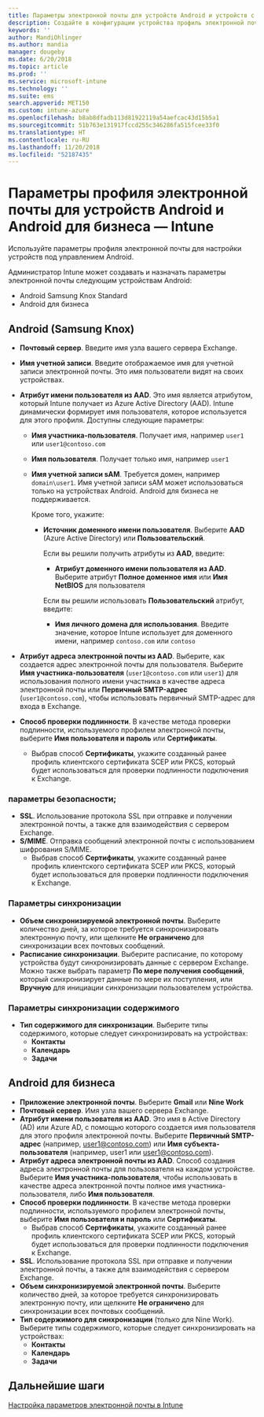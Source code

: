 ```yaml
---
title: Параметры электронной почты для устройств Android и устройств с рабочим профилем Android в Microsoft Intune — Azure | Документы Майкрософт
description: Создайте в конфигурации устройства профиль электронной почты, который использует серверы Exchange и получает атрибуты из Azure Active Directory. Вы также можете включить протокол SSL или SMIME, выполнять проверку подлинности пользователей по сертификату или имени пользователя и паролю и синхронизировать электронную почту и расписания на устройствах Android и устройствах с рабочим профилем Android с помощью Microsoft Intune.
keywords: ''
author: MandiOhlinger
ms.author: mandia
manager: dougeby
ms.date: 6/20/2018
ms.topic: article
ms.prod: ''
ms.service: microsoft-intune
ms.technology: ''
ms.suite: ems
search.appverid: MET150
ms.custom: intune-azure
ms.openlocfilehash: b8ab8dfadb113d81922119a54aefcac43d15b5a1
ms.sourcegitcommit: 51b763e131917fccd255c346286fa515fcee33f0
ms.translationtype: HT
ms.contentlocale: ru-RU
ms.lasthandoff: 11/20/2018
ms.locfileid: "52187435"
---
```

# <a name="email-profile-settings-for-devices-running-android-and-android-enterprise---intune"></a>Параметры профиля электронной почты для устройств Android и Android для бизнеса — Intune

Используйте параметры профиля электронной почты для настройки устройств под управлением Android.

Администратор Intune может создавать и назначать параметры электронной почты следующим устройствам Android:

- Android Samsung Knox Standard
- Android для бизнеса

## <a name="android-samsung-knox"></a>Android (Samsung Knox)

- **Почтовый сервер**. Введите имя узла вашего сервера Exchange.
- **Имя учетной записи**. Введите отображаемое имя для учетной записи электронной почты. Это имя пользователи видят на своих устройствах.
- **Атрибут имени пользователя из AAD**. Это имя является атрибутом, который Intune получает из Azure Active Directory (AAD). Intune динамически формирует имя пользователя, которое используется для этого профиля. Доступны следующие параметры:
  - **Имя участника-пользователя**. Получает имя, например `user1` или `user1@contoso.com`
  - **Имя пользователя**. Получает только имя, например `user1`
  - **Имя учетной записи sAM**. Требуется домен, например `domain\user1`. Имя учетной записи sAM может использоваться только на устройствах Android. Android для бизнеса не поддерживается.

    Кроме того, укажите:  
    - **Источник доменного имени пользователя**. Выберите **AAD** (Azure Active Directory) или **Пользовательский**.

      Если вы решили получить атрибуты из **AAD**, введите:
      - **Атрибут доменного имени пользователя из AAD**. Выберите атрибут **Полное доменное имя** или **Имя NetBIOS** для пользователя

      Если вы решили использовать **Пользовательский** атрибут, введите:
      - **Имя личного домена для использования**. Введите значение, которое Intune использует для доменного имени, например `contoso.com` или `contoso`

- **Атрибут адреса электронной почты из AAD**. Выберите, как создается адрес электронной почты для пользователя. Выберите **Имя участника-пользователя** (`user1@contoso.com` или `user1`) для использования полного имени участника в качестве адреса электронной почты или **Первичный SMTP-адрес** (`user1@contoso.com`), чтобы использовать первичный SMTP-адрес для входа в Exchange.

- **Способ проверки подлинности**. В качестве метода проверки подлинности, используемого профилем электронной почты, выберите **Имя пользователя и пароль** или **Сертификаты**.
  - Выбрав способ **Сертификаты**, укажите созданный ранее профиль клиентского сертификата SCEP или PKCS, который будет использоваться для проверки подлинности подключения к Exchange.

### <a name="security-settings"></a>параметры безопасности;

- **SSL**. Использование протокола SSL при отправке и получении электронной почты, а также для взаимодействия с сервером Exchange.
- **S/MIME**. Отправка сообщений электронной почты с использованием шифрования S/MIME.
  - Выбрав способ **Сертификаты**, укажите созданный ранее профиль клиентского сертификата SCEP или PKCS, который будет использоваться для проверки подлинности подключения к Exchange.

### <a name="synchronization-settings"></a>Параметры синхронизации

- **Объем синхронизируемой электронной почты**. Выберите количество дней, за которое требуется синхронизировать электронную почту, или щелкните **Не ограничено** для синхронизации всех почтовых сообщений.
- **Расписание синхронизации**. Выберите расписание, по которому устройства будут синхронизировать данные с сервером Exchange. Можно также выбрать параметр **По мере получения сообщений**, который синхронизирует данные по мере их поступления, или **Вручную** для инициации синхронизации пользователем устройства.

### <a name="content-sync-settings"></a>Параметры синхронизации содержимого

- **Тип содержимого для синхронизации**. Выберите типы содержимого, которые следует синхронизировать на устройствах:
  - **Контакты**
  - **Календарь**
  - **Задачи**

## <a name="android-enterprise"></a>Android для бизнеса

- **Приложение электронной почты**. Выберите **Gmail** или **Nine Work**
- **Почтовый сервер**. Имя узла вашего сервера Exchange.
- **Атрибут имени пользователя из AAD**. Это имя в Active Directory (AD) или Azure AD, с помощью которого создается имя пользователя для этого профиля электронной почты. Выберите **Первичный SMTP-адрес** (например, user1@contoso.com) или **Имя субъекта-пользователя** (например, user1 или user1@contoso.com).
- **Атрибут адреса электронной почты из AAD**. Способ создания адреса электронной почты для пользователя на каждом устройстве. Выберите **Имя участника-пользователя**, чтобы использовать в качестве адреса электронной почты полное имя участника-пользователя, либо **Имя пользователя**.
- **Способ проверки подлинности**. В качестве метода проверки подлинности, используемого профилем электронной почты, выберите **Имя пользователя и пароль** или **Сертификаты**.
  - Выбрав способ **Сертификаты**, укажите созданный ранее профиль клиентского сертификата SCEP или PKCS, который будет использоваться для проверки подлинности подключения к Exchange.
- **SSL**. Использование протокола SSL при отправке и получении электронной почты, а также для взаимодействия с сервером Exchange.
- **Объем синхронизируемой электронной почты**. Выберите количество дней, за которое требуется синхронизировать электронную почту, или щелкните **Не ограничено** для синхронизации всех почтовых сообщений.
- **Тип содержимого для синхронизации** (только для Nine Work). Выберите типы содержимого, которые следует синхронизировать на устройствах:
  - **Контакты**
  - **Календарь**
  - **Задачи**

## <a name="next-steps"></a>Дальнейшие шаги
[Настройка параметров электронной почты в Intune](email-settings-configure.md)
